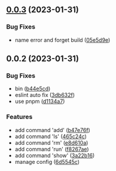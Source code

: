 ## [0.0.3](https://github.com/Sneaken/mte/compare/v0.0.2...v0.0.3) (2023-01-31)


### Bug Fixes

* name error and forget build ([05e5d9e](https://github.com/Sneaken/mte/commit/05e5d9ef8bf72d6bfb0dd7eefe9c20d7669bff58))



## 0.0.2 (2023-01-31)


### Bug Fixes

* bin ([b44e5cd](https://github.com/Sneaken/mte/commit/b44e5cdadb3e500d4251c5b8bf3423a8bf413002))
* eslint auto fix ([3db632f](https://github.com/Sneaken/mte/commit/3db632f29c9c7a7360e42303c5839c36fa763149))
* use pnpm ([d1134a7](https://github.com/Sneaken/mte/commit/d1134a767573c6e95d38de3a8177de388c7160e5))


### Features

* add command 'add' ([b47e76f](https://github.com/Sneaken/mte/commit/b47e76f7ed45e88fac394cdd55e5d1638fb2761a))
* add command 'ls' ([465c24c](https://github.com/Sneaken/mte/commit/465c24c5f83eac1151b7ddb4d0953505498e1c0f))
* add command 'rm' ([e8d610a](https://github.com/Sneaken/mte/commit/e8d610a20eadb55794d84433877f42c9557ea746))
* add command 'run' ([f8267ae](https://github.com/Sneaken/mte/commit/f8267ae3ee6e3b95c96e607c947df8f3022b45fb))
* add command 'show' ([3a22b16](https://github.com/Sneaken/mte/commit/3a22b1647e36e822a1cf8f8883bef7aa8235262c))
* manage config ([6d5545c](https://github.com/Sneaken/mte/commit/6d5545c395041111034c28a6927b71dd3e2bade8))



